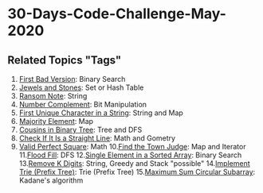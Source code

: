 # 30-Days-Code-Challenge-May-2020
## Related Topics "Tags"

1. [First Bad Version](https://leetcode.com/explore/challenge/card/may-leetcoding-challenge/534/week-1-may-1st-may-7th/3316/): Binary Search 
2. [Jewels and Stones](https://leetcode.com/explore/challenge/card/may-leetcoding-challenge/534/week-1-may-1st-may-7th/3317/): Set or Hash Table
3. [Ransom Note](https://leetcode.com/explore/challenge/card/may-leetcoding-challenge/534/week-1-may-1st-may-7th/3318/): String
4. [Number Complement](https://leetcode.com/explore/challenge/card/may-leetcoding-challenge/534/week-1-may-1st-may-7th/3319/): Bit Manipulation
5. [First Unique Character in a String](https://leetcode.com/explore/challenge/card/may-leetcoding-challenge/534/week-1-may-1st-may-7th/3320/): String and Map
6. [Majority Element](https://leetcode.com/explore/challenge/card/may-leetcoding-challenge/534/week-1-may-1st-may-7th/3321/): Map
7. [Cousins in Binary Tree](https://leetcode.com/explore/challenge/card/may-leetcoding-challenge/534/week-1-may-1st-may-7th/3322/): Tree and DFS
8. [Check If It Is a Straight Line](https://leetcode.com/explore/challenge/card/may-leetcoding-challenge/535/week-2-may-8th-may-14th/3323/): Math and Gometry
9. [Valid Perfect Square](https://leetcode.com/explore/challenge/card/may-leetcoding-challenge/535/week-2-may-8th-may-14th/3324/): Math
10.[Find the Town Judge](https://leetcode.com/explore/challenge/card/may-leetcoding-challenge/535/week-2-may-8th-may-14th/3325/): Map and Iterator
11.[Flood Fill](https://leetcode.com/explore/challenge/card/may-leetcoding-challenge/535/week-2-may-8th-may-14th/3326/): DFS
12.[Single Element in a Sorted Array](https://leetcode.com/explore/challenge/card/may-leetcoding-challenge/535/week-2-may-8th-may-14th/3327/): Binary Search
13.[Remove K Digits](https://leetcode.com/explore/challenge/card/may-leetcoding-challenge/535/week-2-may-8th-may-14th/3328/): String, Greedy and Stack "possible"
14.[Implement Trie (Prefix Tree)](https://leetcode.com/explore/challenge/card/may-leetcoding-challenge/535/week-2-may-8th-may-14th/3329/): Trie (Prefix Tree)
15.[Maximum Sum Circular Subarray](https://leetcode.com/explore/challenge/card/may-leetcoding-challenge/536/week-3-may-15th-may-21st/3330/): Kadane's algorithm

